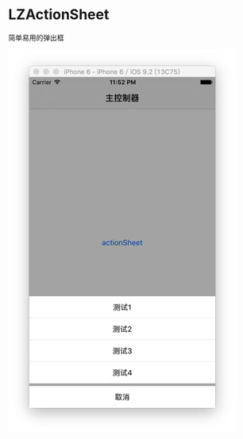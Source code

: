 # LZActionSheet
简单易用的弹出框

![效果图](https://github.com/SwordZJ/LZActionSheet/blob/master/imageshot/Snip20160316_2.png)
